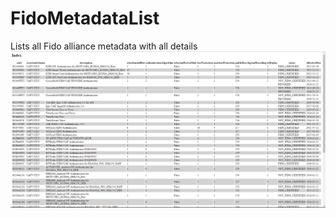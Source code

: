 # FidoMetadataList
Lists all Fido alliance metadata with all details
![alt tag](https://github.com/akursatcakir/FidoMetadataList/blob/master/screenshot.png)

